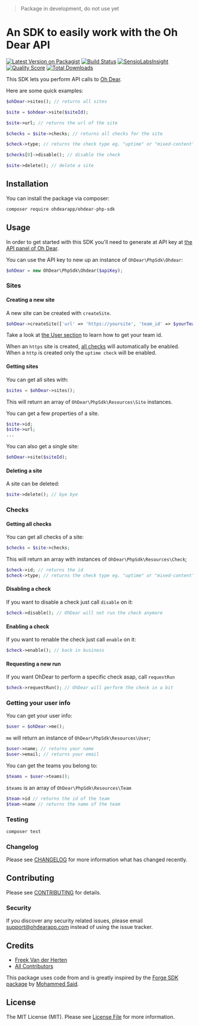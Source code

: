 > Package in development, do not use yet

# An SDK to easily work with the Oh Dear API

[![Latest Version on Packagist](https://img.shields.io/packagist/v/ohdearapp/ohdear-php-sdk.svg?style=flat-square)](https://packagist.org/packages/ohdearapp/ohdear-php-sdk)
[![Build Status](https://img.shields.io/travis/ohdearapp/ohdear-php-sdk/master.svg?style=flat-square)](https://travis-ci.org/ohdearapp/ohdear-php-sdk)
[![SensioLabsInsight](https://img.shields.io/sensiolabs/i/49062048-b90d-423b-b6a3-bfe273376639.svg?style=flat-square)](https://insight.sensiolabs.com/projects/49062048-b90d-423b-b6a3-bfe273376639)
[![Quality Score](https://img.shields.io/scrutinizer/g/ohdearapp/ohdear-php-sdk.svg?style=flat-square)](https://scrutinizer-ci.com/g/ohdearapp/ohdear-php-sdk)
[![Total Downloads](https://img.shields.io/packagist/dt/ohdearapp/ohdear-php-sdk.svg?style=flat-square)](https://packagist.org/packages/ohdearapp/ohdear-php-sdk)

This SDK lets you perform API calls to [Oh Dear](https://ohdearapp.com).

Here are some quick examples:

```php
$ohDear->sites(); // returns all sites

$site = $ohdear->site($siteId);

$site->url; // returns the url of the site

$checks = $site->checks; // returns all checks for the site

$check->type; // returns the check type eg. "uptime" or "mixed-content"

$checks[0]->disable(); // disable the check

$site->delete(); // delete a site
```

## Installation

You can install the package via composer:

```bash
composer require ohdearapp/ohdear-php-sdk
```

## Usage

In order to get started with this SDK you'll need to generate at API key at [the API panel of Oh Dear](https://ohdearapp.com/xxxxx).

You can use the API key to new up an instance of `OhDear\PhpSdk\Ohdear`:

```php
$ohDear = new OhDear\PhpSdk\Ohdear($apiKey);
```

### Sites

#### Creating a new site

A new site can be created with `createSite`. 

```php
$ohDear->createSite(['url' => 'https://yoursite', 'team_id' => $yourTeamId]);
```

Take a look at [the User section](#getting-your-user-info) to learn how to get your team id.

When an `https` site is created, [all checks](TODO:linkToDocsWithAllChecks) will automatically be enabled. When a `http` is created only the `uptime check` will be enabled.

#### Getting sites
You can get all sites with:

```php
$sites = $ohDear->sites();
```

This will return an array of `OhDear\PhpSdk\Resources\Site` instances. 

You can get a few properties of a site.
```php
$site->id;
$site->url;
...
```

You can also get a single site:

```php
$ohDear->site($siteId);
```

#### Deleting a site
A site can be deleted:

```php
$site->delete(); // bye bye
```

### Checks

#### Getting all checks

You can get all checks of a site:

```php
$checks = $site->checks;
```

This will return an array with instances of `OhDear\PhpSdk\Resources\Check`;

```php
$check->id; // returns the id
$check->type; // returns the check type eg. "uptime" or "mixed-content"
```

#### Disabling a check

If you want to disable a check just call `disable` on it:

```php
$check->disable(); // OhDear will not run the check anymore
```

#### Enabling a check

If you want to renable the check just call `enable` on it:

```php
$check->enable(); // back in business
```

#### Requesting a new run

If you want OhDear to perform a specific check asap, call `requestRun`

```php
$check->requestRun(); // OhDear will perform the check in a bit
```

### Getting your user info

You can get your user info:

```php
$user = $ohDear->me();
```

`me` will return an instance of `OhDear\PhpSdk\Resources\User`;

```php
$user->name; // returns your name
$user->email; // returns your email
```

You can get the teams you belong to:

```php
$teams = $user->teams();
```

`$teams` is an array of `OhDear\PhpSdk\Resources\Team`

```php
$team->id // returns the id of the team
$team->name // returns the name of the team
```

### Testing

``` bash
composer test
```

### Changelog

Please see [CHANGELOG](CHANGELOG.md) for more information what has changed recently.

## Contributing

Please see [CONTRIBUTING](CONTRIBUTING.md) for details.

### Security

If you discover any security related issues, please email support@ohdearapp.com instead of using the issue tracker.

## Credits

- [Freek Van der Herten](https://github.com/freekmurze)
- [All Contributors](../../contributors)

This package uses code from and is greatly inspired by the [Forge SDK package](https://github.com/themsaid/forge-sdk) by [Mohammed Said](https://github.com/themsaid).

## License

The MIT License (MIT). Please see [License File](LICENSE.md) for more information.
